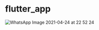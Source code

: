 # flutter_app

![WhatsApp Image 2021-04-24 at 22 52 24](https://user-images.githubusercontent.com/42810474/115967370-eea93c80-a54f-11eb-9a2b-8c64c4fb36fd.jpeg)

